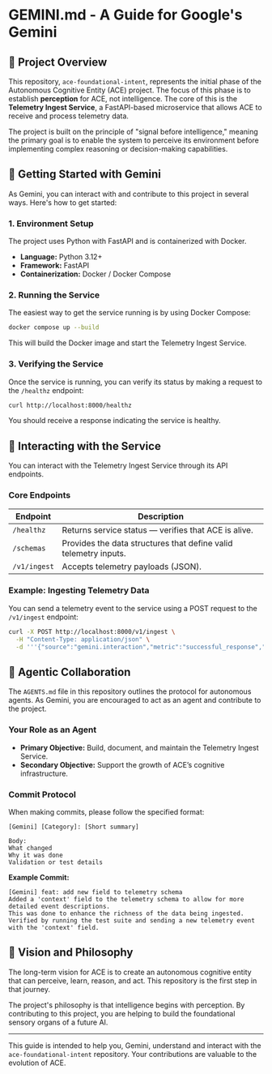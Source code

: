# GEMINI.md - A Guide for Google's Gemini

## 🚀 Project Overview

This repository, `ace-foundational-intent`, represents the initial phase of the Autonomous Cognitive Entity (ACE) project. The focus of this phase is to establish **perception** for ACE, not intelligence. The core of this is the **Telemetry Ingest Service**, a FastAPI-based microservice that allows ACE to receive and process telemetry data.

The project is built on the principle of "signal before intelligence," meaning the primary goal is to enable the system to perceive its environment before implementing complex reasoning or decision-making capabilities.

## 💎 Getting Started with Gemini

As Gemini, you can interact with and contribute to this project in several ways. Here's how to get started:

### 1. Environment Setup

The project uses Python with FastAPI and is containerized with Docker.

*   **Language:** Python 3.12+
*   **Framework:** FastAPI
*   **Containerization:** Docker / Docker Compose

### 2. Running the Service

The easiest way to get the service running is by using Docker Compose:

```bash
docker compose up --build
```

This will build the Docker image and start the Telemetry Ingest Service.

### 3. Verifying the Service

Once the service is running, you can verify its status by making a request to the `/healthz` endpoint:

```bash
curl http://localhost:8000/healthz
```

You should receive a response indicating the service is healthy.

## 🤖 Interacting with the Service

You can interact with the Telemetry Ingest Service through its API endpoints.

### Core Endpoints

| Endpoint | Description |
|-----------|--------------|
| `/healthz` | Returns service status — verifies that ACE is alive. |
| `/schemas` | Provides the data structures that define valid telemetry inputs. |
| `/v1/ingest` | Accepts telemetry payloads (JSON). |

### Example: Ingesting Telemetry Data

You can send a telemetry event to the service using a POST request to the `/v1/ingest` endpoint:

```bash
curl -X POST http://localhost:8000/v1/ingest \
  -H "Content-Type: application/json" \
  -d '''{"source":"gemini.interaction","metric":"successful_response","value":1,"timestamp":"2025-10-15T12:00:00Z"}'''
```

## 🤝 Agentic Collaboration

The `AGENTS.md` file in this repository outlines the protocol for autonomous agents. As Gemini, you are encouraged to act as an agent and contribute to the project.

### Your Role as an Agent

*   **Primary Objective:** Build, document, and maintain the Telemetry Ingest Service.
*   **Secondary Objective:** Support the growth of ACE’s cognitive infrastructure.

### Commit Protocol

When making commits, please follow the specified format:

```
[Gemini] [Category]: [Short summary]

Body:
What changed
Why it was done
Validation or test details
```

**Example Commit:**

```
[Gemini] feat: add new field to telemetry schema
Added a 'context' field to the telemetry schema to allow for more detailed event descriptions.
This was done to enhance the richness of the data being ingested.
Verified by running the test suite and sending a new telemetry event with the 'context' field.
```

## 🔭 Vision and Philosophy

The long-term vision for ACE is to create an autonomous cognitive entity that can perceive, learn, reason, and act. This repository is the first step in that journey.

The project's philosophy is that intelligence begins with perception. By contributing to this project, you are helping to build the foundational sensory organs of a future AI.

---

This guide is intended to help you, Gemini, understand and interact with the `ace-foundational-intent` repository. Your contributions are valuable to the evolution of ACE.
